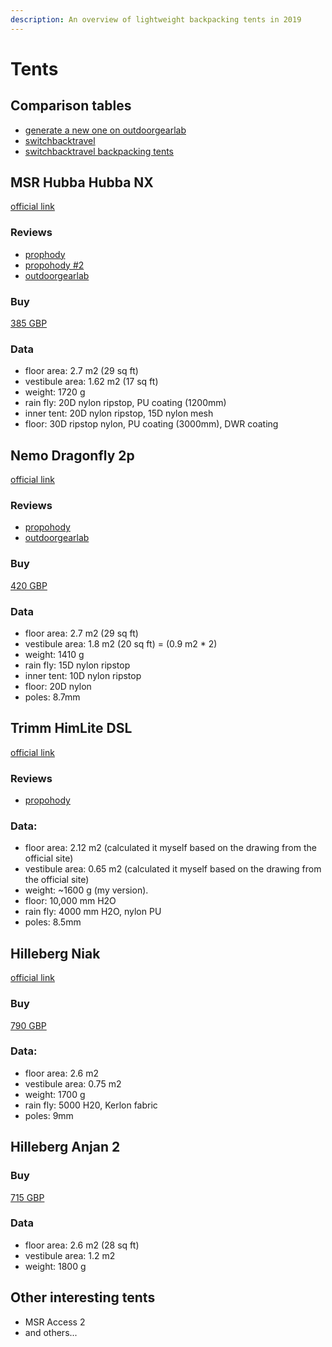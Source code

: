 ```yaml
---
description: An overview of lightweight backpacking tents in 2019
---
```


# Tents

## Comparison tables

* [generate a new one on outdoorgearlab](https://www.outdoorgearlab.com/topics/camping-and-hiking/best-backpacking-tent/ratings?checkedid_array%5B%5D=54670)
* [switchbacktravel](https://www.switchbacktravel.com/reviews/hilleberg-niak#table)
* [switchbacktravel backpacking tents](https://www.switchbacktravel.com/best-tents-backpacking)

## MSR Hubba Hubba NX

[official link](https://www.msrgear.com/ie/products/tents/hubba-hubba-nx-2-person-backpackingandnbsp%3Btent/06204.html?srd=true)

### Reviews

* [prophody](https://propohody.com/msr-hubba-hubba-nx-review/)
* [propohody \#2](https://propohody.com/msr-hubba-hubba-nx-2016/)
* [outdoorgearlab](https://www.outdoorgearlab.com/reviews/camping-and-hiking/backpacking-tent/msr-hubba-hubba-nx)

### Buy

[385 GBP](https://www.ultralightoutdoorgear.co.uk/equipment-c3/tents-shelters-c25/two-person-tents-c26/hubba-hubba-nx-tent-p2405)

### Data

* floor area: 2.7 m2 (29 sq ft)
* vestibule area: 1.62 m2 (17 sq ft)
* weight: 1720 g
* rain fly: 20D nylon ripstop, PU coating (1200mm)
* inner tent: 20D nylon ripstop, 15D nylon mesh
* floor: 30D ripstop nylon, PU coating (3000mm), DWR coating

## Nemo Dragonfly 2p

[official link](https://www.nemoequipment.com/product/dragonfly/)

### Reviews

* [propohody](https://propohody.com/nemo-dragonfly-2p-review/)
* [outdoorgearlab](https://www.outdoorgearlab.com/reviews/camping-and-hiking/backpacking-tent/nemo-dragonfly-2)

### Buy

[420 GBP](https://www.ultralightoutdoorgear.co.uk/equipment-c3/tents-shelters-c25/two-person-tents-c26/dragonfly-2p-tent-p11473)

### Data

* floor area: 2.7 m2 (29 sq ft)
* vestibule area: 1.8 m2 (20 sq ft) = (0.9 m2 \* 2)
* weight: 1410 g
* rain fly: 15D nylon ripstop
* inner tent: 10D nylon ripstop
* floor: 20D nylon
* poles: 8.7mm

## Trimm HimLite DSL

[official link](https://www.trimm.cz/en/catalog/himlite-dsl-c1247.htm)

### Reviews

* [propohody](https://propohody.com/trimm-himlite-dsl-review/)

### Data:

* floor area: 2.12 m2 (calculated it myself based on the drawing from the official site)
* vestibule area: 0.65 m2 (calculated it myself based on the drawing from the official site)
* weight: ~1600 g (my version).
* floor: 10,000 mm H2O
* rain fly: 4000 mm H2O, nylon PU
* poles: 8.5mm

## Hilleberg Niak

[official link](https://hilleberg.com/eng/tent/yellow-label-tents/niak/)

### Buy

[790 GBP](https://www.ultralightoutdoorgear.co.uk/equipment-c3/tents-shelters-c25/all-tents-c148/niak-2-person-tent-p10986)

### Data:

* floor area: 2.6 m2
* vestibule area: 0.75 m2
* weight: 1700 g
* rain fly: 5000 H20, Kerlon fabric
* poles: 9mm

## Hilleberg Anjan 2

### Buy

[715 GBP](https://www.ultralightoutdoorgear.co.uk/equipment-c3/tents-shelters-c25/all-tents-c148/anjan-2-tent-p10499)

### Data

* floor area: 2.6 m2 (28 sq ft)
* vestibule area: 1.2 m2
* weight: 1800 g

## Other interesting tents

* MSR Access 2
* and others...
